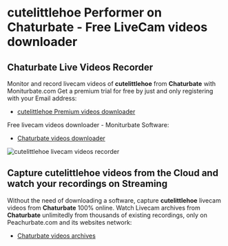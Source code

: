 # cutelittlehoe Performer on Chaturbate - Free LiveCam videos downloader

## Chaturbate Live Videos Recorder

Monitor and record livecam videos of **cutelittlehoe** from **Chaturbate** with Moniturbate.com
Get a premium trial for free by just and only registering with your Email address:
* [cutelittlehoe Premium videos downloader](https://moniturbate.com/request-demo-licence-key.html)

Free livecam videos downloader - Moniturbate Software:
* [Chaturbate videos downloader](https://moniturbate.com/moniturbate-download-software.html)

![cutelittlehoe livecam videos recorder](https://peachurnet.com/templates/moniturbate-software.png)


## Capture cutelittlehoe videos from the Cloud and watch your recordings on Streaming

Without the need of downloading a software, capture **cutelittlehoe** livecam videos from **Chaturbate** 100% online.
Watch Livecam archives from **Chaturbate** unlimitedly from thousands of existing recordings, only on Peachurbate.com and its websites network:
* [Chaturbate videos archives](https://peachurnet.com/)